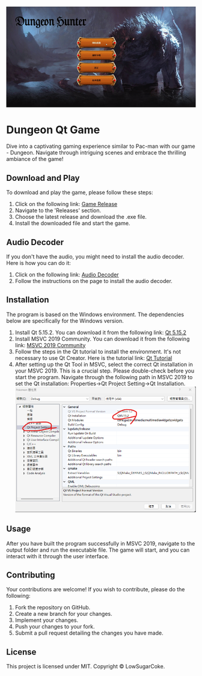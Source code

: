 ![banner](https://raw.githubusercontent.com/LowSugarCoke/Dungeon/main/docs/banner.gif)


# Dungeon Qt Game
Dive into a captivating gaming experience similar to Pac-man with our game - Dungeon. Navigate through intriguing scenes and embrace the thrilling ambiance of the game!

## Download and Play

To download and play the game, please follow these steps:
1. Click on the following link: [Game Release](https://github.com/LowSugarCoke/Dungeon/releases)
2. Navigate to the 'Releases' section.
3. Choose the latest release and download the .exe file.
4. Install the downloaded file and start the game.

## Audio Decoder

If you don't have the audio, you might need to install the audio decoder. Here is how you can do it:
1. Click on the following link: [Audio Decoder](https://github.com/Nevcairiel/LAVFilters/releases)
2. Follow the instructions on the page to install the audio decoder.

## Installation

The program is based on the Windows environment. The dependencies below are specifically for the Windows version.

1. Install Qt 5.15.2. You can download it from the following link: [Qt 5.15.2](https://www.qt.io/download-qt-installer-oss?hsCtaTracking=99d9dd4f-5681-48d2-b096-470725510d34%7C074ddad0-fdef-4e53-8aa8-5e8a876d6ab4)
2. Install MSVC 2019 Community. You can download it from the following link: [MSVC 2019 Community](https://visualstudio.microsoft.com/thank-you-downloading-visual-studio/?sku=Community&rel=16)
3. Follow the steps in the Qt tutorial to install the environment. It's not necessary to use Qt Creator. Here is the tutorial link: [Qt Tutorial](https://github.com/LowSugarCoke/Pokemon/blob/main/docs/QtTutorial.pdf)
4. After setting up the Qt Tool in MSVC, select the correct Qt installation in your MSVC 2019. This is a crucial step. Please double-check before you start the program. Navigate through the following path in MSVC 2019 to set the Qt installation: Properties->Qt Project Setting->Qt Installation.
![property-setting](https://raw.githubusercontent.com/LowSugarCoke/Pokemon/main/docs/property-setting.png)

## Usage

After you have built the program successfully in MSVC 2019, navigate to the output folder and run the executable file. The game will start, and you can interact with it through the user interface.

## Contributing

Your contributions are welcome! If you wish to contribute, please do the following:

1. Fork the repository on GitHub.
2. Create a new branch for your changes.
3. Implement your changes.
4. Push your changes to your fork.
5. Submit a pull request detailing the changes you have made.

## License

This project is licensed under MIT. Copyright © LowSugarCoke.